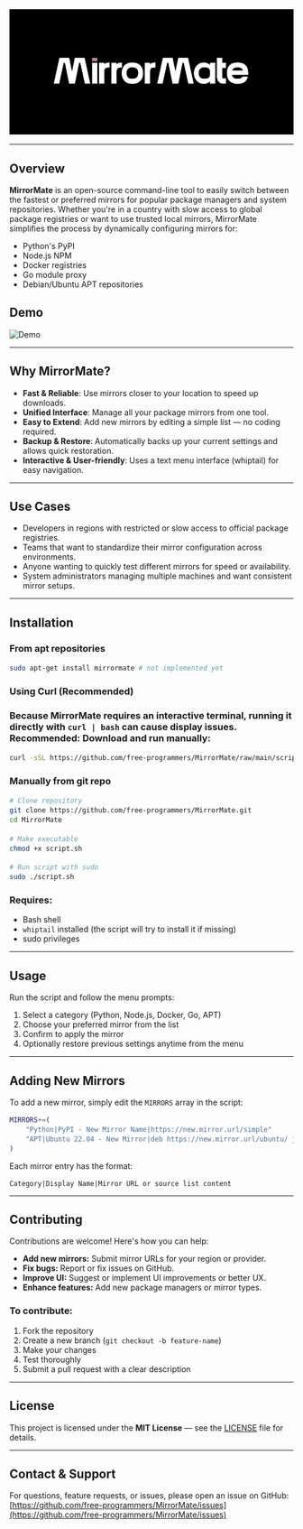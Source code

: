 
<img src="./docs/logo.png"> 

---

## Overview

**MirrorMate** is an open-source command-line tool to easily switch between the fastest or preferred mirrors for popular package managers and system repositories. Whether you're in a country with slow access to global package registries or want to use trusted local mirrors, MirrorMate simplifies the process by dynamically configuring mirrors for:

- Python's PyPI  
- Node.js NPM  
- Docker registries  
- Go module proxy  
- Debian/Ubuntu APT repositories

## Demo 
![Demo](./docs/demo.gif)

---

## Why MirrorMate?

- **Fast & Reliable**: Use mirrors closer to your location to speed up downloads.  
- **Unified Interface**: Manage all your package mirrors from one tool.  
- **Easy to Extend**: Add new mirrors by editing a simple list — no coding required.  
- **Backup & Restore**: Automatically backs up your current settings and allows quick restoration.  
- **Interactive & User-friendly**: Uses a text menu interface (whiptail) for easy navigation.

---

## Use Cases

- Developers in regions with restricted or slow access to official package registries.  
- Teams that want to standardize their mirror configuration across environments.  
- Anyone wanting to quickly test different mirrors for speed or availability.  
- System administrators managing multiple machines and want consistent mirror setups.

---

## Installation

### From apt repositories

```bash
sudo apt-get install mirrormate # not implemented yet
```

### Using Curl (Recommended)
### Because MirrorMate requires an interactive terminal, running it directly with `curl | bash` can cause display issues. **Recommended: Download and run manually:**

```bash
curl -sSL https://github.com/free-programmers/MirrorMate/raw/main/script.sh -o mirrormate.sh && chmod +x mirrormate.sh && sudo ./mirrormate.sh
```

### Manually from git repo

```bash
# Clone repository
git clone https://github.com/free-programmers/MirrorMate.git
cd MirrorMate

# Make executable
chmod +x script.sh

# Run script with sudo
sudo ./script.sh
```

### Requires:

- Bash shell  
- `whiptail` installed (the script will try to install it if missing)  
- sudo privileges

---

## Usage

Run the script and follow the menu prompts:

1. Select a category (Python, Node.js, Docker, Go, APT)  
2. Choose your preferred mirror from the list  
3. Confirm to apply the mirror  
4. Optionally restore previous settings anytime from the menu  

---

## Adding New Mirrors

To add a new mirror, simply edit the `MIRRORS` array in the script:

```bash
MIRRORS+=(
    "Python|PyPI - New Mirror Name|https://new.mirror.url/simple"
    "APT|Ubuntu 22.04 - New Mirror|deb https://new.mirror.url/ubuntu/ jammy main restricted universe multiverse"
)
```

Each mirror entry has the format:

```
Category|Display Name|Mirror URL or source list content
```

---

## Contributing

Contributions are welcome! Here's how you can help:

- **Add new mirrors:** Submit mirror URLs for your region or provider.  
- **Fix bugs:** Report or fix issues on GitHub.  
- **Improve UI:** Suggest or implement UI improvements or better UX.  
- **Enhance features:** Add new package managers or mirror types.

### To contribute:

1. Fork the repository  
2. Create a new branch (`git checkout -b feature-name`)  
3. Make your changes  
4. Test thoroughly  
5. Submit a pull request with a clear description

---

## License

This project is licensed under the **MIT License** — see the [LICENSE](LICENSE) file for details.

---

## Contact & Support

For questions, feature requests, or issues, please open an issue on GitHub:  
[https://github.com/free-programmers/MirrorMate/issues](https://github.com/free-programmers/MirrorMate/issues)

